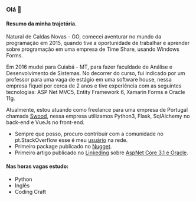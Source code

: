 ### Olá 👋

#### Resumo da minha trajetória.

Natural de Caldas Novas - GO, comecei aventurar no mundo da programação em 2015, quando tive a oportunidade de trabalhar e aprender sobre programação em uma empresa de Time Share, usando Windows Forms.

Em 2016 mudei para Cuiabá - MT, para fazer faculdade de Análise e Desenvolvimento de Sistemas. No decorrer do curso, fui indicado por um professor para uma vaga de estágio em uma software house, nessa empresa fiquei por cerca de 2 anos e tive experiência com as seguintes tecnologias: ASP Net MVC5, Entity Framework 6, Xamarin Forms e Oracle 11g.

Atualmente, estou atuando como freelance para uma empresa de Portugal chamada [Swood](https://useswood.com/), nessa empresa utilizamos Python3, Flask, SqlAlchemy no back-end e VueJs no front-end.

* Sempre que posso, procuro contribuir com a comunidade no pt.StackOverflow esse é meu [usuário](https://pt.stackoverflow.com/users/41472/samuel-renan-gon%c3%a7alves-vaz) na rede.
* Primeiro package publicado no [Nugget](https://www.nuget.org/packages/DapperExtensions.Oracle/).
* Primeiro artigo publicado no [Linkeding](https://www.linkedin.com/in/samuel-renan-gon%C3%A7alves-vaz-b6b83a103/) sobre [AspNet Core 3.1 e Oracle](https://www.linkedin.com/pulse/aspnet-core-31-e-oracle-samuel-renan-g-vaz/).

#### Nas horas vagas estudo:

 - Python
 - Inglês
 - Coding Craft

<!--
**samuelrvg/samuelrvg** is a ✨ _special_ ✨ repository because its `README.md` (this file) appears on your GitHub profile.

Here are some ideas to get you started:

- 🔭 I’m currently working on ...
- 🌱 I’m currently learning ...
- 👯 I’m looking to collaborate on ...
- 🤔 I’m looking for help with ...
- 💬 Ask me about ...
- 📫 How to reach me: ...
- 😄 Pronouns: ...
- ⚡ Fun fact: ...
-->

